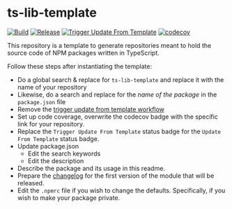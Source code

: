 # ts-lib-template
[![Build](https://github.com/infra-blocks/ts-lib-template/actions/workflows/build.yml/badge.svg)](https://github.com/infra-blocks/ts-lib-template/actions/workflows/build.yml)
[![Release](https://github.com/infra-blocks/ts-lib-template/actions/workflows/release.yml/badge.svg)](https://github.com/infra-blocks/ts-lib-template/actions/workflows/release.yml)
[![Trigger Update From Template](https://github.com/infra-blocks/ts-lib-template/actions/workflows/trigger-update-from-template.yml/badge.svg)](https://github.com/infra-blocks/ts-lib-template/actions/workflows/trigger-update-from-template.yml)
[![codecov](https://codecov.io/gh/infra-blocks/ts-lib-template/graph/badge.svg?token=vyI1qM1EZg)](https://codecov.io/gh/infra-blocks/ts-lib-template)

[//]: # ([![Update From Template]&#40;https://github.com/infra-blocks/ts-lib-template/actions/workflows/update-from-template.yml/badge.svg&#41;]&#40;https://github.com/infra-blocks/ts-lib-template/actions/workflows/update-from-template.yml&#41;)

This repository is a template to generate repositories meant to hold the source code
of NPM packages written in TypeScript.

Follow these steps after instantiating the template:
- Do a global search & replace for `ts-lib-template` and replace it with the name of your repository
- Likewise, do a search and replace for the *name of the package* in the `package.json` file
- Remove the [trigger update from template workflow](.github/workflows/trigger-update-from-template.yml)
- Set up code coverage, overwrite the codecov badge with the specific link for your repository.
- Replace the `Trigger Update From Template` status badge for the `Update From Template` status badge.
- Update package.json
  - Edit the search keywords
  - Edit the description
- Describe the package and its usage in this readme.
- Prepare the [changelog](CHANGELOG.md) for the first version of the module that will be released.
- Edit the `.npmrc` file if you wish to change the defaults. Specifically, if you wish to make your package private.
